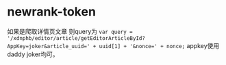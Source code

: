 # newrank-token

如果是爬取详情页文章 
则query为 `var query = '/xdnphb/editor/article/getEditorArticleById?AppKey=joker&article_uuid=' + uuid[1] + '&nonce=' + nonce;`
appkey使用daddy  joker均可。
